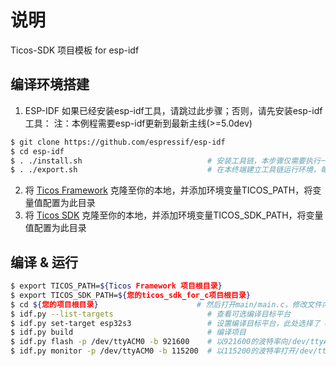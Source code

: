 # 说明
Ticos-SDK 项目模板 for esp-idf

## 编译环境搭建

  1. ESP-IDF
如果已经安装esp-idf工具，请跳过此步骤；否则，请先安装esp-idf工具：
注：本例程需要esp-idf更新到最新主线(>=5.0dev)

```bash
$ git clone https://github.com/espressif/esp-idf
$ cd esp-idf
$ . ./install.sh                            # 安装工具链，本步骤仅需要执行一次
$ . ./export.sh                             # 在本终端建立工具链运行环境，每个新建终端都需要执行一次
```
  2. 将 [Ticos Framework](https://github.com/tiwater/ticos) 克隆至你的本地，并添加环境变量TICOS_PATH，将变量值配置为此目录
  3. 将 [Ticos SDK](https://github.com/tiwater/ticos_sdk_for_c) 克隆至你的本地，并添加环境变量TICOS_SDK_PATH，将变量值配置为此目录

## 编译 & 运行

```bash
$ export TICOS_PATH=${Ticos Framework 项目根目录}
$ export TICOS_SDK_PATH=${您的ticos_sdk_for_c项目根目录}
$ cd ${您的项目根目录}                      # 然后打开main/main.c，修改文件内指定的宏，填写实际的 WiFi ssid/password 等信息
$ idf.py --list-targets                     # 查看可选编译目标平台
$ idf.py set-target esp32s3                 # 设置编译目标平台，此处选择了 esp32s3
$ idf.py build                              # 编译项目
$ idf.py flash -p /dev/ttyACM0 -b 921600    # 以921600的波特率向/dev/ttyACM0端口烧录固件，波特率与端口请根据实际情况填写
$ idf.py monitor -p /dev/ttyACM0 -b 115200  # 以115200的波特率打开/dev/ttyACM0端口查看固件的打印信息，波特率与端口请根据实际情况填写
```
